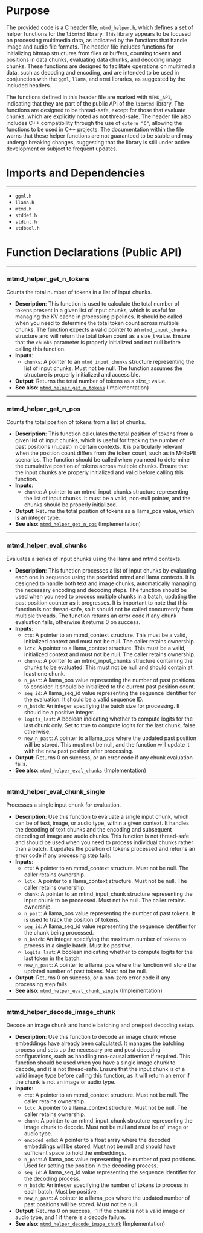 # Purpose
The provided code is a C header file, `mtmd_helper.h`, which defines a set of helper functions for the `libmtmd` library. This library appears to be focused on processing multimedia data, as indicated by the functions that handle image and audio file formats. The header file includes functions for initializing bitmap structures from files or buffers, counting tokens and positions in data chunks, evaluating data chunks, and decoding image chunks. These functions are designed to facilitate operations on multimedia data, such as decoding and encoding, and are intended to be used in conjunction with the `ggml`, `llama`, and `mtmd` libraries, as suggested by the included headers.

The functions defined in this header file are marked with `MTMD_API`, indicating that they are part of the public API of the `libmtmd` library. The functions are designed to be thread-safe, except for those that evaluate chunks, which are explicitly noted as not thread-safe. The header file also includes C++ compatibility through the use of `extern "C"`, allowing the functions to be used in C++ projects. The documentation within the file warns that these helper functions are not guaranteed to be stable and may undergo breaking changes, suggesting that the library is still under active development or subject to frequent updates.
# Imports and Dependencies

---
- `ggml.h`
- `llama.h`
- `mtmd.h`
- `stddef.h`
- `stdint.h`
- `stdbool.h`


# Function Declarations (Public API)

---
### mtmd\_helper\_get\_n\_tokens<!-- {{#callable_declaration:mtmd_helper_get_n_tokens}} -->
Counts the total number of tokens in a list of input chunks.
- **Description**: This function is used to calculate the total number of tokens present in a given list of input chunks, which is useful for managing the KV cache in processing pipelines. It should be called when you need to determine the total token count across multiple chunks. The function expects a valid pointer to an `mtmd_input_chunks` structure and will return the total token count as a size_t value. Ensure that the `chunks` parameter is properly initialized and not null before calling this function.
- **Inputs**:
    - `chunks`: A pointer to an `mtmd_input_chunks` structure representing the list of input chunks. Must not be null. The function assumes the structure is properly initialized and accessible.
- **Output**: Returns the total number of tokens as a size_t value.
- **See also**: [`mtmd_helper_get_n_tokens`](mtmd-helper.cpp.driver.md#mtmd_helper_get_n_tokens)  (Implementation)


---
### mtmd\_helper\_get\_n\_pos<!-- {{#callable_declaration:mtmd_helper_get_n_pos}} -->
Counts the total position of tokens from a list of chunks.
- **Description**: This function calculates the total position of tokens from a given list of input chunks, which is useful for tracking the number of past positions (n_past) in certain contexts. It is particularly relevant when the position count differs from the token count, such as in M-RoPE scenarios. The function should be called when you need to determine the cumulative position of tokens across multiple chunks. Ensure that the input chunks are properly initialized and valid before calling this function.
- **Inputs**:
    - `chunks`: A pointer to an mtmd_input_chunks structure representing the list of input chunks. It must be a valid, non-null pointer, and the chunks should be properly initialized.
- **Output**: Returns the total position of tokens as a llama_pos value, which is an integer type.
- **See also**: [`mtmd_helper_get_n_pos`](mtmd-helper.cpp.driver.md#mtmd_helper_get_n_pos)  (Implementation)


---
### mtmd\_helper\_eval\_chunks<!-- {{#callable_declaration:mtmd_helper_eval_chunks}} -->
Evaluates a series of input chunks using the llama and mtmd contexts.
- **Description**: This function processes a list of input chunks by evaluating each one in sequence using the provided mtmd and llama contexts. It is designed to handle both text and image chunks, automatically managing the necessary encoding and decoding steps. The function should be used when you need to process multiple chunks in a batch, updating the past position counter as it progresses. It is important to note that this function is not thread-safe, so it should not be called concurrently from multiple threads. The function returns an error code if any chunk evaluation fails, otherwise it returns 0 on success.
- **Inputs**:
    - `ctx`: A pointer to an mtmd_context structure. This must be a valid, initialized context and must not be null. The caller retains ownership.
    - `lctx`: A pointer to a llama_context structure. This must be a valid, initialized context and must not be null. The caller retains ownership.
    - `chunks`: A pointer to an mtmd_input_chunks structure containing the chunks to be evaluated. This must not be null and should contain at least one chunk.
    - `n_past`: A llama_pos value representing the number of past positions to consider. It should be initialized to the current past position count.
    - `seq_id`: A llama_seq_id value representing the sequence identifier for the evaluation. It should be a valid sequence ID.
    - `n_batch`: An integer specifying the batch size for processing. It should be a positive integer.
    - `logits_last`: A boolean indicating whether to compute logits for the last chunk only. Set to true to compute logits for the last chunk, false otherwise.
    - `new_n_past`: A pointer to a llama_pos where the updated past position will be stored. This must not be null, and the function will update it with the new past position after processing.
- **Output**: Returns 0 on success, or an error code if any chunk evaluation fails.
- **See also**: [`mtmd_helper_eval_chunks`](mtmd-helper.cpp.driver.md#mtmd_helper_eval_chunks)  (Implementation)


---
### mtmd\_helper\_eval\_chunk\_single<!-- {{#callable_declaration:mtmd_helper_eval_chunk_single}} -->
Processes a single input chunk for evaluation.
- **Description**: Use this function to evaluate a single input chunk, which can be of text, image, or audio type, within a given context. It handles the decoding of text chunks and the encoding and subsequent decoding of image and audio chunks. This function is not thread-safe and should be used when you need to process individual chunks rather than a batch. It updates the position of tokens processed and returns an error code if any processing step fails.
- **Inputs**:
    - `ctx`: A pointer to an mtmd_context structure. Must not be null. The caller retains ownership.
    - `lctx`: A pointer to a llama_context structure. Must not be null. The caller retains ownership.
    - `chunk`: A pointer to an mtmd_input_chunk structure representing the input chunk to be processed. Must not be null. The caller retains ownership.
    - `n_past`: A llama_pos value representing the number of past tokens. It is used to track the position of tokens.
    - `seq_id`: A llama_seq_id value representing the sequence identifier for the chunk being processed.
    - `n_batch`: An integer specifying the maximum number of tokens to process in a single batch. Must be positive.
    - `logits_last`: A boolean indicating whether to compute logits for the last token in the batch.
    - `new_n_past`: A pointer to a llama_pos where the function will store the updated number of past tokens. Must not be null.
- **Output**: Returns 0 on success, or a non-zero error code if any processing step fails.
- **See also**: [`mtmd_helper_eval_chunk_single`](mtmd-helper.cpp.driver.md#mtmd_helper_eval_chunk_single)  (Implementation)


---
### mtmd\_helper\_decode\_image\_chunk<!-- {{#callable_declaration:mtmd_helper_decode_image_chunk}} -->
Decode an image chunk and handle batching and pre/post decoding setup.
- **Description**: Use this function to decode an image chunk whose embeddings have already been calculated. It manages the batching process and sets up the necessary pre and post decoding configurations, such as handling non-causal attention if required. This function should be used when you have a single image chunk to decode, and it is not thread-safe. Ensure that the input chunk is of a valid image type before calling this function, as it will return an error if the chunk is not an image or audio type.
- **Inputs**:
    - `ctx`: A pointer to an mtmd_context structure. Must not be null. The caller retains ownership.
    - `lctx`: A pointer to a llama_context structure. Must not be null. The caller retains ownership.
    - `chunk`: A pointer to an mtmd_input_chunk structure representing the image chunk to decode. Must not be null and must be of image or audio type.
    - `encoded_embd`: A pointer to a float array where the decoded embeddings will be stored. Must not be null and should have sufficient space to hold the embeddings.
    - `n_past`: A llama_pos value representing the number of past positions. Used for setting the position in the decoding process.
    - `seq_id`: A llama_seq_id value representing the sequence identifier for the decoding process.
    - `n_batch`: An integer specifying the number of tokens to process in each batch. Must be positive.
    - `new_n_past`: A pointer to a llama_pos where the updated number of past positions will be stored. Must not be null.
- **Output**: Returns 0 on success, -1 if the chunk is not a valid image or audio type, and 1 if there is a decode failure.
- **See also**: [`mtmd_helper_decode_image_chunk`](mtmd-helper.cpp.driver.md#mtmd_helper_decode_image_chunk)  (Implementation)


